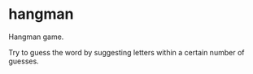 # hangman

Hangman game.

Try to guess the word by suggesting letters within a certain number of guesses.
